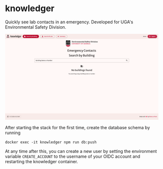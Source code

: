 # knowledger

Quickly see lab contacts in an emergency. Developed for UGA's Environmental Safety Division.

![home page](/.github/home.png)

After starting the stack for the first time, create the database schema by running

```
docker exec -it knowledger npm run db:push
```

At any time after this, you can create a new user by setting the environment variable `CREATE_ACCOUNT` to the username of your OIDC account and restarting the knowledger container.
